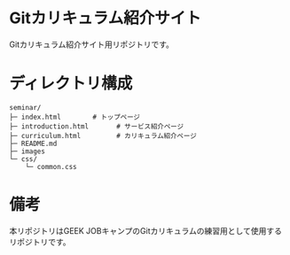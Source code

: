 # Gitカリキュラム紹介サイト
Gitカリキュラム紹介サイト用リポジトリです。

# ディレクトリ構成
```
seminar/
├─ index.html        # トップページ
├─ introduction.html       # サービス紹介ページ
├─ curriculum.html         # カリキュラム紹介ページ
├─ README.md
├─ images
└─ css/
    └─ common.css
```

# 備考
本リポジトリはGEEK JOBキャンプのGitカリキュラムの練習用として使用するリポジトリです。
